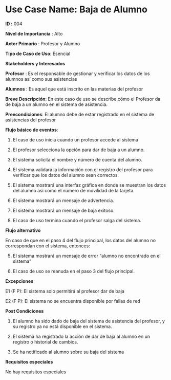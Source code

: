 # **Use Case Name:** Baja de Alumno
**ID :** 004

**Nivel de Importancia** : Alto

**Actor Primario** : Profesor y Alumno

**Tipo de Caso de Uso**: Esencial

**Stakeholders y Interesados**

**Profesor** : Es el responsable de gestionar y verificar los datos de los alumnos así como sus asistencias 

**Alumnos** : Es aquel que está inscrito en las materias del profesor 

**Breve Descripción**: En este caso de uso se describe cómo el Profesor da de baja a un alumno en el sistema de asistencia. 

**Preecondiciones**: El alumno debe de estar registrado en el sistema de asistencias del profesor 

**Flujo básico de eventos**:
 
1. 	El caso de uso inicia cuando un profesor accede al sistema

2.	El profesor selecciona la opción para dar de baja a un alumno.

3.	El sistema solicita el nombre y número de cuenta del alumno. 	

4. 	El sistema validará la información con el registro del profesor para verificar que los datos del alumno sean correctos.

6. 	El sistema mostrará una interfaz gráfica en donde se muestran los datos del alumno así como el número de movilidad de la tarjeta.

7.   El sistema mostrará un mensaje de advertencia. 

8. 	El sistema mostrará un mensaje de baja exitoso.

9. 	El caso de uso termina cuando el profesor salga del sistema.
 	

**Flujo alternativo** 
 
En caso de que en el paso 4 del flujo principal, los datos del alumno no correspondan con el sistema, entonces:

5.   El sistema mostrará un mensaje de error “alumno no encontrado en el sistema” 

6.   El caso de uso se reanuda en el paso 3 del flujo principal.
 
**Excepciones**

E1 (F P): El sistema solo permitirá al profesor dar de baja 

E2 (F P): El sistema no se encuentra disponible por fallas de red

**Post Condiciones** 

1. El alumno ha sido dado de baja del sistema de asistencia del profesor, y su registro ya no está disponible en el sistema.

2. El sistema ha registrado la acción de dar de baja al alumno en un registro o historial de cambios.

3. Se ha notificado al alumno sobre su baja del sistema

**Requisitos especiales**

No hay requisitos especiales
